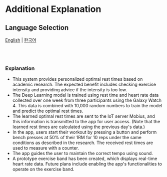 # Additional Explanation

## Language Selection

[English](README.md) | [한국어](README_KR.md)

<br><br>

### Explanation

- This system provides personalized optimal rest times based on academic research. The expected benefit includes checking exercise intensity and providing advice if the intensity is too low.
- The Deep Learning model is trained using rest time and heart rate data collected over one week from three participants using the Galaxy Watch 4. This data is combined with 10,000 random numbers to train the model and predict the optimal rest times.
- The learned optimal rest times are sent to the IoT server Mobius, and this information is transmitted to the app for user access. (Note that the learned rest times are calculated using the previous day's data.)
- In the app, users start their workout by pressing a button and perform bench presses at 50% of their 1RM for 10 reps under the same conditions as described in the research. The received rest times are used to measure with a counter.
- The app guides the user to maintain the correct tempo using sound.
- A prototype exercise band has been created, which displays real-time heart rate data. Future plans include enabling the app's functionalities to operate on the exercise band.

